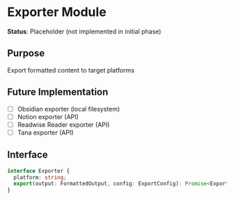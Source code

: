 # Exporter Module

**Status**: Placeholder (not implemented in initial phase)

## Purpose
Export formatted content to target platforms

## Future Implementation
- [ ] Obsidian exporter (local filesystem)
- [ ] Notion exporter (API)
- [ ] Readwise Reader exporter (API)
- [ ] Tana exporter (API)

## Interface
```typescript
interface Exporter {
  platform: string;
  export(output: FormattedOutput, config: ExportConfig): Promise<ExportResult>;
}
```

